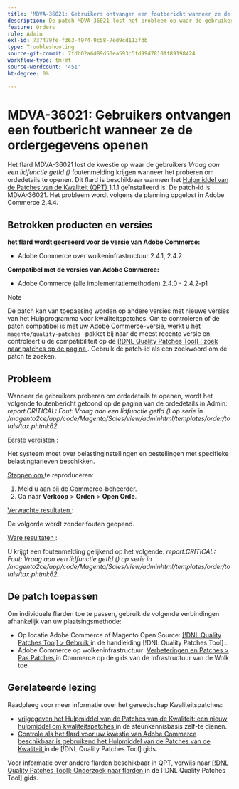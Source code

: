 ```yaml
---
title: 'MDVA-36021: Gebruikers ontvangen een foutbericht wanneer ze de ordergegevens openen'
description: De patch MDVA-36021 lost het probleem op waar de gebruikers *Call aan een lidfunctie krijgen getId ()* foutenmelding wanneer het proberen om orddetails te openen. Deze patch is beschikbaar wanneer [Quality Patches Tool (QPT)] (https://experienceleague.adobe.com/nl/docs/commerce-operations/tools/quality-patches-tool/quality-patches-tool-to-self-serve-quality-patches) 1.1.1 is geïnstalleerd. De patch-id is MDVA-36021. Het probleem wordt volgens de planning opgelost in Adobe Commerce 2.4.4.
feature: Orders
role: Admin
exl-id: 737479fe-f363-4974-9c58-7ed9cd113fdb
type: Troubleshooting
source-git-commit: 7fdb02a6d89d50ea593c5fd99d78101f89198424
workflow-type: tm+mt
source-wordcount: '451'
ht-degree: 0%

---
```


# MDVA-36021: Gebruikers ontvangen een foutbericht wanneer ze de ordergegevens openen

Het flard MDVA-36021 lost de kwestie op waar de gebruikers *Vraag aan een lidfunctie getId ()* foutenmelding krijgen wanneer het proberen om ordedetails te openen. Dit flard is beschikbaar wanneer het [ Hulpmiddel van de Patches van de Kwaliteit (QPT) ](https://experienceleague.adobe.com/nl/docs/commerce-operations/tools/quality-patches-tool/quality-patches-tool-to-self-serve-quality-patches) 1.1.1 geïnstalleerd is. De patch-id is MDVA-36021. Het probleem wordt volgens de planning opgelost in Adobe Commerce 2.4.4.

## Betrokken producten en versies

**het flard wordt gecreeerd voor de versie van Adobe Commerce:**

* Adobe Commerce over wolkeninfrastructuur 2.4.1, 2.4.2

**Compatibel met de versies van Adobe Commerce:**

* Adobe Commerce (alle implementatiemethoden) 2.4.0 - 2.4.2-p1

>[!NOTE]
>
>De patch kan van toepassing worden op andere versies met nieuwe versies van het Hulpprogramma voor kwaliteitspatches. Om te controleren of de patch compatibel is met uw Adobe Commerce-versie, werkt u het `magento/quality-patches` -pakket bij naar de meest recente versie en controleert u de compatibiliteit op de [[!DNL Quality Patches Tool] : zoek naar patches op de pagina ](https://experienceleague.adobe.com/nl/docs/commerce-operations/tools/quality-patches-tool/quality-patches-tool-to-self-serve-quality-patches) . Gebruik de patch-id als een zoekwoord om de patch te zoeken.

## Probleem

Wanneer de gebruikers proberen om ordedetails te openen, wordt het volgende foutenbericht getoond op de pagina van de ordedetails in Admin: *report.CRITICAL: Fout: Vraag aan een lidfunctie getId () op serie in /magento2ce/app/code/Magento/Sales/view/adminhtml/templates/order/totals/tax.phtml:62*.

<u> Eerste vereisten </u>:

Het systeem moet over belastinginstellingen en bestellingen met specifieke belastingtarieven beschikken.

<u> Stappen om </u> te reproduceren:

1. Meld u aan bij de Commerce-beheerder.
1. Ga naar **Verkoop** > **Orden** > **Open Orde**.

<u> Verwachte resultaten </u>:

De volgorde wordt zonder fouten geopend.

<u> Ware resultaten </u>:

U krijgt een foutenmelding gelijkend op het volgende: *report.CRITICAL: Fout: Vraag aan een lidfunctie getId () op serie in /magento2ce/app/code/Magento/Sales/view/adminhtml/templates/order/totals/tax.phtml:62*.

## De patch toepassen

Om individuele flarden toe te passen, gebruik de volgende verbindingen afhankelijk van uw plaatsingsmethode:

* Op locatie Adobe Commerce of Magento Open Source: [[!DNL Quality Patches Tool] > Gebruik ](/help/tools/quality-patches-tool/usage.md) in de handleiding [!DNL Quality Patches Tool] .
* Adobe Commerce op wolkeninfrastructuur: [ Verbeteringen en Patches > Pas Patches ](https://experienceleague.adobe.com/docs/commerce-cloud-service/user-guide/develop/upgrade/apply-patches.html?lang=nl-NL) in Commerce op de gids van de Infrastructuur van de Wolk toe.

## Gerelateerde lezing

Raadpleeg voor meer informatie over het gereedschap Kwaliteitspatches:

* [ vrijgegeven het Hulpmiddel van de Patches van de Kwaliteit: een nieuw hulpmiddel om kwaliteitspatches ](https://experienceleague.adobe.com/nl/docs/commerce-operations/tools/quality-patches-tool/quality-patches-tool-to-self-serve-quality-patches) in de steunkennisbasis zelf-te dienen.
* [ Controle als het flard voor uw kwestie van Adobe Commerce beschikbaar is gebruikend het Hulpmiddel van de Patches van de Kwaliteit ](/help/tools/quality-patches-tool/patches-available-in-qpt/check-patch-for-magento-issue-with-magento-quality-patches.md) in de [!DNL Quality Patches Tool] gids.

Voor informatie over andere flarden beschikbaar in QPT, verwijs naar [[!DNL Quality Patches Tool]: Onderzoek naar flarden ](https://experienceleague.adobe.com/tools/commerce-quality-patches/index.html?lang=nl-NL) in de [!DNL Quality Patches Tool] gids.
